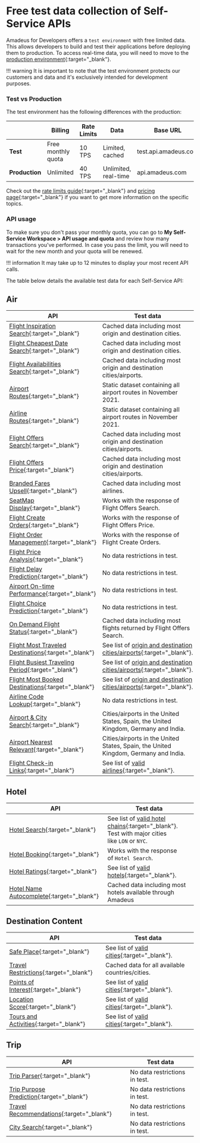 # Free test data collection of Self-Service APIs

Amadeus for Developers offers a `test environment` with free limited data. This allows developers to build and test their applications before deploying them to production. To access real-time data, you will need to move to the [production environment](https://amadeus4dev.github.io/developer-guides/API-Keys/moving-to-production/){:target="\_blank"}.

!!! warning
    It is important to note that the test environment protects our customers and data and it's exclusively intended for development purposes.

### Test vs Production

The test environment has the following differences with the production:

| |**Billing** | **Rate Limits** | **Data** | **Base URL** |
| ----------- | ----------- | ----------- | ----------- |  ----------- |
| **Test**  | Free monthly quota | 10 TPS | Limited, cached | test.api.amadeus.com
| **Production**  | Unlimited | 40 TPS | Unlimited, real-time | api.amadeus.com

Check out the [rate limits guide](https://amadeus4dev.github.io/developer-guides/api-rate-limits/){:target="\_blank"} and [pricing page](https://developers.amadeus.com/pricing){:target="\_blank"} if you want to get more information on the specific topics.

### API usage

To make sure you don't pass your monthly quota, you can go to **My Self-Service Workspace > API usage and quota** and review how many transactions you've performed. In case you pass the limit, you will need to wait for the new month and your quota will be renewed. 

!!! information
    It may take up to 12 minutes to display your most recent API calls.

The table below details the available test data for each Self-Service API:

## Air


| **API**      | **Test data** |
| ----------- | ----------- |
| [Flight Inspiration Search](https://developers.amadeus.com/self-service/category/air/api-doc/flight-inspiration-search){:target="\_blank"} | Cached data including most origin and destination cities. |
| [Flight Cheapest Date Search](https://developers.amadeus.com/self-service/category/air/api-doc/flight-cheapest-date-search){:target="\_blank"} | Cached data including most origin and destination cities. |
| [Flight Availabilities Search](https://developers.amadeus.com/self-service/category/air/api-doc/flight-availabilities-search){:target="\_blank"}  | Cached data including most origin and destination cities/airports. |
| [Airport Routes](https://developers.amadeus.com/self-service/category/air/api-doc/airport-routes){:target="\_blank"} |  Static dataset containing all airport routes in November 2021. |
| [Airline Routes](https://developers.amadeus.com/self-service/category/air/api-doc/airline-routes){:target="\_blank"} |  Static dataset containing all airport routes in November 2021. |
| [Flight Offers Search](https://developers.amadeus.com/self-service/category/air/api-doc/flight-offers-search){:target="\_blank"} |  Cached data including most origin and destination cities/airports. |
| [Flight Offers Price](https://developers.amadeus.com/self-service/category/air/api-doc/flight-offers-price){:target="\_blank"} |  Cached data including most origin and destination cities/airports. |
| [Branded Fares Upsell](https://developers.amadeus.com/self-service/category/air/api-doc/branded-fares-upsell){:target="\_blank"} |  Cached data including most airlines. |
| [SeatMap Display](https://developers.amadeus.com/self-service/category/air/api-doc/seatmap-display){:target="\_blank"} |  Works with the response of Flight Offers Search. |
| [Flight Create Orders](https://developers.amadeus.com/self-service/category/air/api-doc/flight-create-orders){:target="\_blank"} |  Works with the response of Flight Offers Price. |
| [Flight Order Management](https://developers.amadeus.com/self-service/category/air/api-doc/flight-order-management){:target="\_blank"}  | Works with the response of Flight Create Orders. |
| [Flight Price Analysis](https://developers.amadeus.com/self-service/category/air/api-doc/flight-price-analysis){:target="\_blank"} |  No data restrictions in test. |
| [Flight Delay Prediction](https://developers.amadeus.com/self-service/category/air/api-doc/flight-delay-prediction){:target="\_blank"} | No data restrictions in test. |
| [Airport On-time Performance](https://developers.amadeus.com/self-service/category/air/api-doc/airport-on-time-performance){:target="\_blank"} |  No data restrictions in test. |
| [Flight Choice Prediction](https://developers.amadeus.com/self-service/category/air/api-doc/flight-choice-prediction){:target="\_blank"} | No data restrictions in test. |
| [On Demand Flight Status](https://developers.amadeus.com/self-service/category/air/api-doc/on-demand-flight-status){:target="\_blank"}  | Cached data including most flights returned by Flight Offers Search. |
| [Flight Most Traveled Destinations](https://developers.amadeus.com/self-service/category/air/api-doc/flight-most-traveled-destinations){:target="\_blank"} |  See list of [origin and destination cities/airports](https://github.com/amadeus4dev/data-collection/blob/master/data/ti.md){:target="\_blank"}. |
| [Flight Busiest Traveling Period](https://developers.amadeus.com/self-service/category/air/api-doc/flight-busiest-traveling-period){:target="\_blank"} |  See list of [origin and destination cities/airports](https://github.com/amadeus4dev/data-collection/blob/master/data/ti.md){:target="\_blank"}. |
| [Flight Most Booked Destinations](https://developers.amadeus.com/self-service/category/air/api-doc/flight-most-booked-destinations){:target="\_blank"} |  See list of [origin and destination cities/airports](https://github.com/amadeus4dev/data-collection/blob/master/data/ti.md){:target="\_blank"}. |
| [Airline Code Lookup](https://developers.amadeus.com/self-service/category/air/api-doc/airline-code-lookup){:target="\_blank"} |  No data restrictions in test. |
| [Airport & City Search](https://developers.amadeus.com/self-service/category/air/api-doc/airport-and-city-search){:target="\_blank"} |  Cities/airports in the United States, Spain, the United Kingdom, Germany and India. |
| [Airport Nearest Relevant](https://developers.amadeus.com/self-service/category/air/api-doc/airport-nearest-relevant){:target="\_blank"}  | Cities/airports in the United States, Spain, the United Kingdom, Germany and India. |
| [Flight Check-in Links](https://developers.amadeus.com/self-service/category/air/api-doc/flight-check-in-links){:target="\_blank"} |  See list of [valid airlines](https://github.com/amadeus4dev/data-collection/blob/master/data/checkinlinks.md){:target="\_blank"}. |


## Hotel


| **API**      | **Test data** |
| ----------- | ----------- |
| [Hotel Search](https://developers.amadeus.com/self-service/category/hotel/api-doc/hotel-search){:target="\_blank"} |  See list of [valid hotel chains](https://github.com/amadeus4dev/data-collection/blob/master/data/hotelchains.md){:target="\_blank"}. Test with major cities like `LON` or `NYC`. |
| [Hotel Booking](https://developers.amadeus.com/self-service/category/hotel/api-doc/hotel-booking){:target="\_blank"} |  Works with the response of `Hotel Search`. |
| [Hotel Ratings](https://developers.amadeus.com/self-service/category/hotel/api-doc/hotel-ratings){:target="\_blank"} |  See list of [valid hotels](https://github.com/amadeus4dev/data-collection/blob/master/data/hotelratings.md){:target="\_blank"}. |
| [Hotel Name Autocomplete](https://developers.amadeus.com/self-service/category/hotel/api-doc/hotel-name-autocomplete){:target="\_blank"} | Cached data including most hotels available through Amadeus |


## Destination Content

| **API**      | **Test data** |
| ----------- | ----------- |
| [Safe Place](https://developers.amadeus.com/self-service/category/destination-content/api-doc/safe-place){:target="\_blank"} |  See list of [valid cities](https://github.com/amadeus4dev/data-collection/blob/master/data/pois.md){:target="\_blank"}. |
| [Travel Restrictions](https://developers.amadeus.com/self-service/category/destination-content/api-doc/travel-restrictions){:target="\_blank"} | Cached data for all available countries/cities. |
| [Points of Interest](https://developers.amadeus.com/self-service/category/destination-content/api-doc/points-of-interest){:target="\_blank"} | See list of [valid cities](https://github.com/amadeus4dev/data-collection/blob/master/data/pois.md){:target="\_blank"}. |
| [Location Score](https://developers.amadeus.com/self-service/category/destination-content/api-doc/location-score){:target="\_blank"} |  See list of [valid cities](https://github.com/amadeus4dev/data-collection/blob/master/data/pois.md){:target="\_blank"}. |
| [Tours and Activities](https://developers.amadeus.com/self-service/category/destination-content/api-doc/tours-and-activities){:target="\_blank"} |  See list of [valid cities](https://github.com/amadeus4dev/data-collection/blob/master/data/pois.md){:target="\_blank"}. |


## Trip

| **API**      | **Test data** |
| ----------- | ----------- |
| [Trip Parser](https://developers.amadeus.com/self-service/category/trip/api-doc/trip-parser){:target="\_blank"} |  No data restrictions in test. |
| [Trip Purpose Prediction](https://developers.amadeus.com/self-service/category/trip/api-doc/trip-purpose-prediction){:target="\_blank"}  | No data restrictions in test. |
| [Travel Recommendations](https://developers.amadeus.com/self-service/category/trip/api-doc/travel-recommendations){:target="\_blank"}  | No data restrictions in test. |
| [City Search](https://developers.amadeus.com/self-service/category/trip/api-doc/city-search){:target="\_blank"}  | No data restrictions in test. |




